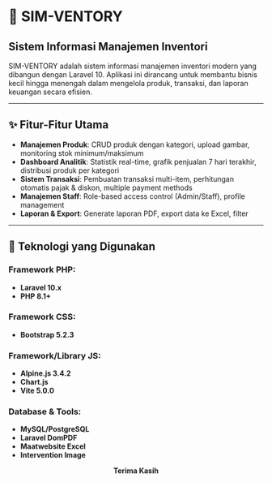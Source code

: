 # 🏪 SIM-VENTORY
## Sistem Informasi Manajemen Inventori

SIM-VENTORY adalah sistem informasi manajemen inventori modern yang dibangun dengan Laravel 10. Aplikasi ini dirancang untuk membantu bisnis kecil hingga menengah dalam mengelola produk, transaksi, dan laporan keuangan secara efisien.

---

## ✨ Fitur-Fitur Utama

- **Manajemen Produk**: CRUD produk dengan kategori, upload gambar, monitoring stok minimum/maksimum
- **Dashboard Analitik**: Statistik real-time, grafik penjualan 7 hari terakhir, distribusi produk per kategori
- **Sistem Transaksi**: Pembuatan transaksi multi-item, perhitungan otomatis pajak & diskon, multiple payment methods
- **Manajemen Staff**: Role-based access control (Admin/Staff), profile management
- **Laporan & Export**: Generate laporan PDF, export data ke Excel, filter

---

## 🚀 Teknologi yang Digunakan

### Framework PHP:
- **Laravel 10.x**
- **PHP 8.1+**

### Framework CSS:
- **Bootstrap 5.2.3**

### Framework/Library JS:
- **Alpine.js 3.4.2**
- **Chart.js**
- **Vite 5.0.0**

### Database & Tools:
- **MySQL/PostgreSQL**
- **Laravel DomPDF**
- **Maatwebsite Excel**
- **Intervention Image**


<div align="center">

**Terima Kasih**

</div>
